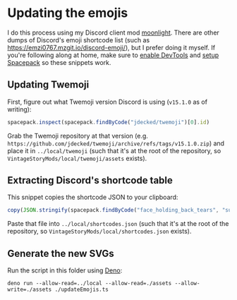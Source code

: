 # Updating the emojis

I do this process using my Discord client mod [moonlight](https://moonlight-mod.github.io/). There are other dumps of Discord's emoji shortcode list (such as <https://emzi0767.mzgit.io/discord-emoji/>), but I prefer doing it myself. If you're following along at home, make sure to [enable DevTools](https://moonlight-mod.github.io/ext-dev/devtools/#enabling-devtools) and [setup Spacepack](https://moonlight-mod.github.io/ext-dev/helpful-exts/#spacepack) so these snippets work.

## Updating Twemoji

First, figure out what Twemoji version Discord is using (`v15.1.0` as of writing):

```js
spacepack.inspect(spacepack.findByCode("jdecked/twemoji")[0].id)
````

Grab the Twemoji repository at that version (e.g. `https://github.com/jdecked/twemoji/archive/refs/tags/v15.1.0.zip`) and place it in `../local/twemoji` (such that it's at the root of the repository, so `VintageStoryMods/local/twemoji/assets` exists).

## Extracting Discord's shortcode table

This snippet copies the shortcode JSON to your clipboard:

```js
copy(JSON.stringify(spacepack.findByCode("face_holding_back_tears", "surrogates")[0].exports))
````

Paste that file into `../local/shortcodes.json` (such that it's at the root of the repository, so `VintageStoryMods/local/shortcodes.json` exists).

## Generate the new SVGs

Run the script in this folder using [Deno](https://deno.com/):

```shell
deno run --allow-read=../local --allow-read=./assets --allow-write=./assets ./updateEmojis.ts
```
